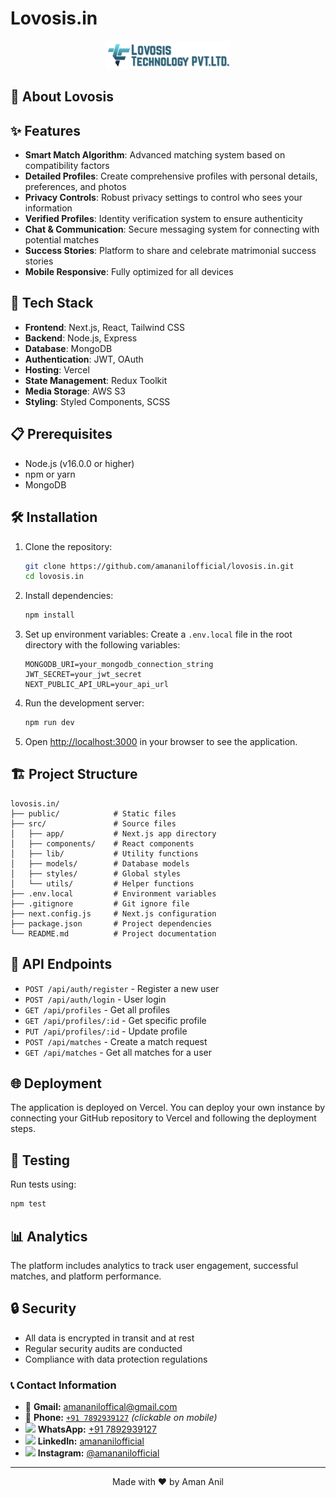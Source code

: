# Lovosis.in

<div align="center">
  <img src="public/navbarlogo/lovosis-logo.png" alt="Lovosis Logo" width="200"/>


</div>

## 🌟 About Lovosis



## ✨ Features

- **Smart Match Algorithm**: Advanced matching system based on compatibility factors
- **Detailed Profiles**: Create comprehensive profiles with personal details, preferences, and photos
- **Privacy Controls**: Robust privacy settings to control who sees your information
- **Verified Profiles**: Identity verification system to ensure authenticity
- **Chat & Communication**: Secure messaging system for connecting with potential matches
- **Success Stories**: Platform to share and celebrate matrimonial success stories
- **Mobile Responsive**: Fully optimized for all devices

## 🚀 Tech Stack

- **Frontend**: Next.js, React, Tailwind CSS
- **Backend**: Node.js, Express
- **Database**: MongoDB
- **Authentication**: JWT, OAuth
- **Hosting**: Vercel
- **State Management**: Redux Toolkit
- **Media Storage**: AWS S3
- **Styling**: Styled Components, SCSS

## 📋 Prerequisites

- Node.js (v16.0.0 or higher)
- npm or yarn
- MongoDB

## 🛠️ Installation

1. Clone the repository:
   ```bash
   git clone https://github.com/amananilofficial/lovosis.in.git
   cd lovosis.in
   ```

2. Install dependencies:
   ```bash
   npm install
   ```

3. Set up environment variables:
   Create a `.env.local` file in the root directory with the following variables:
   ```
   MONGODB_URI=your_mongodb_connection_string
   JWT_SECRET=your_jwt_secret
   NEXT_PUBLIC_API_URL=your_api_url
   ```

4. Run the development server:
   ```bash
   npm run dev
   ```

5. Open [http://localhost:3000](http://localhost:3000) in your browser to see the application.

## 🏗️ Project Structure

```
lovosis.in/
├── public/            # Static files
├── src/               # Source files
│   ├── app/           # Next.js app directory
│   ├── components/    # React components
│   ├── lib/           # Utility functions
│   ├── models/        # Database models
│   ├── styles/        # Global styles
│   └── utils/         # Helper functions
├── .env.local         # Environment variables
├── .gitignore         # Git ignore file
├── next.config.js     # Next.js configuration
├── package.json       # Project dependencies
└── README.md          # Project documentation
```

## 🔄 API Endpoints

- `POST /api/auth/register` - Register a new user
- `POST /api/auth/login` - User login
- `GET /api/profiles` - Get all profiles
- `GET /api/profiles/:id` - Get specific profile
- `PUT /api/profiles/:id` - Update profile
- `POST /api/matches` - Create a match request
- `GET /api/matches` - Get all matches for a user

## 🌐 Deployment

The application is deployed on Vercel. You can deploy your own instance by connecting your GitHub repository to Vercel and following the deployment steps.

## 🧪 Testing

Run tests using:

```bash
npm test
```

## 📊 Analytics

The platform includes analytics to track user engagement, successful matches, and platform performance.

## 🔒 Security

- All data is encrypted in transit and at rest
- Regular security audits are conducted
- Compliance with data protection regulations

### 📞 Contact Information

- 📧 **Gmail:** [amananiloffical@gmail.com](mailto:amananiloffical@gmail.com)  
- 📱 **Phone:** [`+91 7892939127`](tel:+917892939127) *(clickable on mobile)*
- <img src="https://upload.wikimedia.org/wikipedia/commons/5/5e/WhatsApp_icon.png" width="20"/> **WhatsApp:** [+91 7892939127](https://wa.me/917892939127)  
- <img src="https://cdn.jsdelivr.net/gh/devicons/devicon/icons/linkedin/linkedin-original.svg" width="20"/> **LinkedIn:** [amananilofficial](https://www.linkedin.com/in/amananilofficial)  
- <img src="https://upload.wikimedia.org/wikipedia/commons/a/a5/Instagram_icon.png" width="20"/> **Instagram:** [@amananilofficial](https://instagram.com/amananilofficial)
---

<div align="center">
  <p>Made with ❤️ by Aman Anil </p>
</div>
